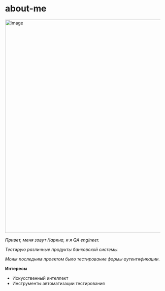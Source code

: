 # about-me


<img width="692" alt="image" src="https://user-images.githubusercontent.com/123364925/234257618-129c7597-edae-4187-864f-0d9aaef3b479.png">

*Привет, меня зовут Карина, и я QA engineer.*

*Тестирую различные продукты банковской системы.*

*Моим последним проектом было тестирование формы аутентификации.*

**Интересы**

- Искусственный интеллект
- Инструменты автоматизации тестирования